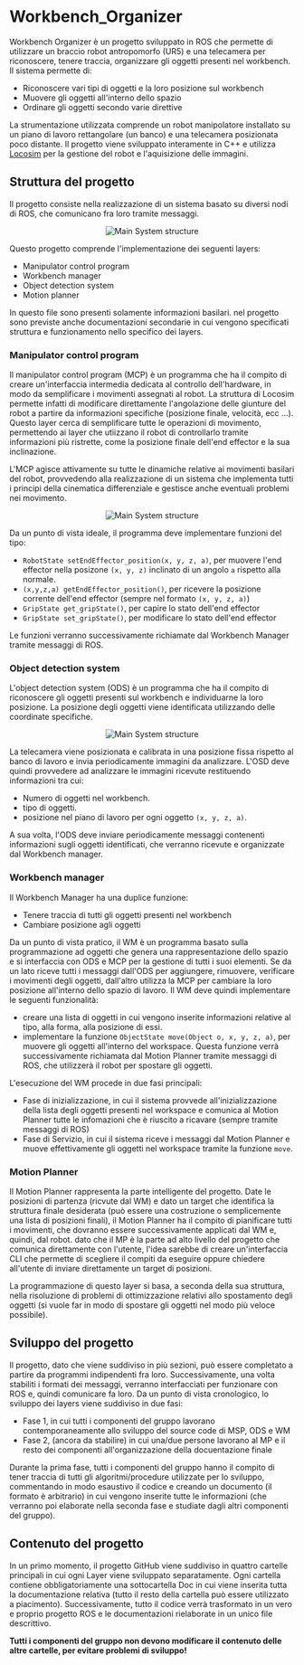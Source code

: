 # Workbench_Organizer
Workbench Organizer è un progetto sviluppato in ROS che permette di utilizzare un braccio robot antropomorfo (UR5) e una telecamera per riconoscere, tenere traccia, organizzare gli oggetti presenti nel workbench. Il sistema permette di:
- Riconoscere vari tipi di oggetti e la loro posizione sul workbench
- Muovere gli oggetti all'interno dello spazio 
- Ordinare gli oggetti secondo varie direttive

La strumentazione utilizzata comprende un robot manipolatore installato su un piano di lavoro rettangolare (un banco) e una telecamera posizionata poco distante. 
Il progetto viene sviluppato interamente in C++ e utilizza [Locosim](https://github.com/mfocchi/locosim) per la gestione del robot e l'aquisizione delle immagini. 
## Struttura del progetto 
Il progetto consiste nella realizzazione di un sistema basato su diversi nodi di ROS, che comunicano fra loro tramite messaggi. 

<p align="center">
    <img src="/documentation/Main_system.png" alt="Main System structure">
</p>

Questo progetto comprende l'implementazione dei seguenti layers:
- Manipulator control program
- Workbench manager
- Object detection system 
- Motion planner 

In questo file sono presenti solamente informazioni basilari. nel progetto sono previste anche documentazioni secondarie in cui vengono specificati struttura e funzionamento nello specifico dei layers.

### Manipulator control program 
Il manipulator control program (MCP) è un programma che ha il compito di creare un'interfaccia intermedia dedicata al controllo dell'hardware, in modo da semplificare i movimenti assegnati al robot. La struttura di Locosim permette infatti di modificare direttamente l'angolazione delle giunture del robot a partire da informazioni specifiche (posizione finale, velocità, ecc ...). 
Questo layer cerca di semplificare tutte le operazioni di movimento, permettendo ai layer che utiizzano il robot di controllarlo tramite informazioni più ristrette, come la posizione finale dell'end effector e la sua inclinazione.

L'MCP agisce attivamente su tutte le dinamiche relative ai movimenti basilari del robot, provvedendo alla realizzazione di un sistema che implementa tutti i principi della cinematica differenziale e gestisce anche eventuali problemi nei movimento. 

<p align="center">
    <img src="/documentation/end_effector_position.png" alt="Main System structure">
</p>

Da un punto di vista ideale, il programma deve implementare funzioni del tipo:
- `RobotState setEndEffector_position(x, y, z, a)`, per muovere l'end effector nella posizone `(x, y, z)` inclinato di un angolo `a` rispetto alla normale.
- `(x,y,z,a) getEndEffector_position()`, per ricevere la posizione corrente dell'end effector (sempre nel formato `(x, y, z, a)`)
- `GripState get_gripState()`, per capire lo stato dell'end effector
- `GripState set_gripState()`, per modificare lo stato dell'end effector

Le funzioni verranno successivamente richiamate dal Workbench Manager tramite messaggi di ROS.

### Object detection system

L'object detection system (ODS) è un programma che ha il compito di riconoscere gli oggetti presenti sul workbench e individuarne la loro posizione. 
La posizione degli oggetti viene identificata utilizzando delle coordinate specifiche.

<p align="center">
    <img src="/documentation/object_position.png" alt="Main System structure">
</p>

La telecamera viene posizionata e calibrata in una posizione fissa rispetto al banco di lavoro e invia periodicamente immagini da analizzare. L'OSD deve quindi provvedere ad analizzare le immagini ricevute restituendo informazioni tra cui:
- Numero di oggetti nel workbench.
- tipo di oggetti.
- posizione nel piano di lavoro per ogni oggetto `(x, y, z, a)`.

A sua volta, l'ODS deve inviare periodicamente messaggi contenenti informazioni sugli oggetti identificati, che verranno ricevute e organizzate dal Workbench manager. 

### Workbench manager 

Il Workbench Manager ha una duplice funzione:
- Tenere traccia di tutti gli oggetti presenti nel workbench 
- Cambiare posizione agli oggetti 

Da un punto di vista pratico, il WM è un programma basato sulla programmazione ad oggetti che genera una rappresentazione dello spazio e si interfaccia con ODS e MCP per la gestione di tutti i suoi elementi. Se da un lato riceve tutti i messaggi dall'ODS per aggiungere, rimuovere, verificare i movimenti degli oggetti, dall'altro utilizza la MCP per cambiare la loro posizione all'interno dello spazio di lavoro. Il WM deve quindi implementare le seguenti funzionalità:
- creare una lista di oggetti in cui vengono inserite informazioni relative al tipo, alla forma, alla posizione di essi.
- implementare la funzione `ObjectState move(Object o, x, y, z, a)`, per muovere gli oggetti all'interno del workspace. Questa funzione verrà successivamente richiamata dal Motion Planner tramite messaggi di ROS, che utilizzerà il robot per spostare gli oggetti.

L'esecuzione del WM procede in due fasi principali:
- Fase di inizializzazione, in cui il sistema provvede all'inizializzazione della lista degli oggetti presenti nel workspace e comunica al Motion Planner tutte le infomazioni che è riuscito a ricavare (sempre tramite messaggi di ROS)
- Fase di Servizio, in cui il sistema riceve i messaggi dal Motion Planner e muove effettivamente gli oggetti nel workspace tramite la funzione `move`. 

### Motion Planner 
Il Motion Planner rappresenta la parte intelligente del progetto. Date le posizioni di partenza (ricvute dal WM) e dato un target che identifica la struttura finale desiderata (può essere una costruzione o semplicemente una lista di posizioni finali), il Motion Planner ha il compito di pianificare tutti i movimenti, che dovranno essere successivamente applicati dal WM e, quindi, dal robot. dato che il MP è la parte ad alto livello del progetto che comunica direttamente con l'utente, l'idea sarebbe di creare un'interfaccia CLI che permette di scegliere il compiti da eseguire oppure chiedere all'utente di inviare direttamente un target di posizioni. 

La programmazione di questo layer si basa, a seconda della sua struttura, nella risoluzione di problemi di ottimizzazione relativi allo spostamento degli oggetti (si vuole far in modo di spostare gli oggetti nel modo più veloce possibile). 

## Sviluppo del progetto 

Il progetto, dato che viene suddiviso in più sezioni, può essere completato a partire da programmi indipendenti fra loro. Successivamente, una volta stabiliti i formati dei messaggi, verranno interfacciati per funzionare con ROS e, quindi comunicare fa loro. Da un punto di vista cronologico, lo sviluppo dei layers viene suddiviso in due fasi:
- Fase 1, in cui tutti i componenti del gruppo lavorano contemporaneamente allo sviluppo del source code di MSP, ODS e WM
- Fase 2, (ancora da stabilire) in cui una/due persone lavorano al MP e il resto dei componenti all'organizzazione della docuentazione finale 

Durante la prima fase, tutti i componenti del gruppo hanno il compito di tener traccia di tutti gli algoritmi/procedure utilizzate per lo sviluppo, commentando in modo esaustivo il codice e creando un documento (il formato è arbitrario) in cui vengono inserite tutte le informazioni (che verranno poi elaborate nella seconda fase e studiate dagli altri componenti del gruppo). 

## Contenuto del progetto 
In un primo momento, il progetto GitHub viene suddiviso in quattro cartelle principali in cui ogni Layer viene sviluppato separatamente. Ogni cartella contiene obbligatoriamente una sottocartella Doc in cui viene inserita tutta la documentazione relativa (tutto il resto della cartella può essere utilizzato a piacimento). 
Successivamente, tutto il codice verrà trasformato in un vero e proprio progetto ROS e le documentazioni rielaborate in un unico file descrittivo. 

**Tutti i componenti del gruppo non devono modificare il contenuto delle altre cartelle, per evitare problemi di sviluppo!**
